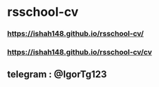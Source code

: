 # rsschool-cv
### https://ishah148.github.io/rsschool-cv/
### https://ishah148.github.io/rsschool-cv/cv
## telegram : @IgorTg123
